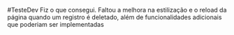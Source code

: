 #TesteDev
Fiz o que consegui. Faltou a melhora na estilização e o reload da página quando um registro é deletado, além de funcionalidades adicionais que poderiam ser implementadas
